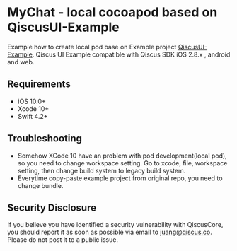 # MyChat - local cocoapod based on QiscusUI-Example
Example how to create local pod base on Example project [QiscusUI-Example](https://github.com/qiscus/QiscusUI-Example).
Qiscus UI Example compatible with Qiscus SDK iOS 2.8.x , android and web.

## Requirements

- iOS 10.0+
- Xcode 10+
- Swift 4.2+

## Troubleshooting 

- Somehow XCode 10 have an problem with pod development(local pod), so you need to change workspace setting. Go to xcode, file, workspace setting, then change build system to legacy build system.
- Everytime copy-paste example project from original repo, you need to change bundle. 


## Security Disclosure

If you believe you have identified a security vulnerability with QiscusCore, you should report it as soon as possible via email to juang@qiscus.co. Please do not post it to a public issue.
